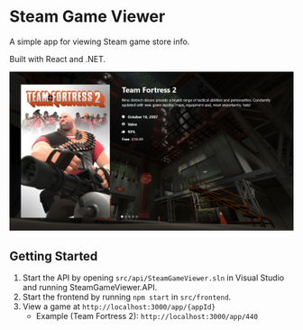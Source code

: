 # Steam Game Viewer

A simple app for viewing Steam game store info.

Built with React and .NET.

![Design](doc/design.jpg)

## Getting Started

1. Start the API by opening `src/api/SteamGameViewer.sln` in Visual Studio and running SteamGameViewer.API.
2. Start the frontend by running `npm start` in `src/frontend`.
3. View a game at `http://localhost:3000/app/{appId}`
   - Example (Team Fortress 2): `http://localhost:3000/app/440`
